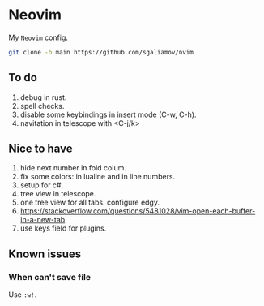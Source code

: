 # Neovim

My `Neovim` config.

``` bash
git clone -b main https://github.com/sgaliamov/nvim
```

## To do

1. debug in rust.
1. spell checks.
1. disable some keybindings in insert mode (C-w, C-h).
1. navitation in telescope with <C-j/k>

## Nice to have

1. hide next number in fold colum.
1. fix some colors: in lualine and in line numbers.
1. setup for c#.
1. tree view in telescope.
1. one tree view for all tabs. configure edgy.
1. <https://stackoverflow.com/questions/5481028/vim-open-each-buffer-in-a-new-tab>
1. use keys field for plugins.

## Known issues

### When can't save file

Use `:w!`.
